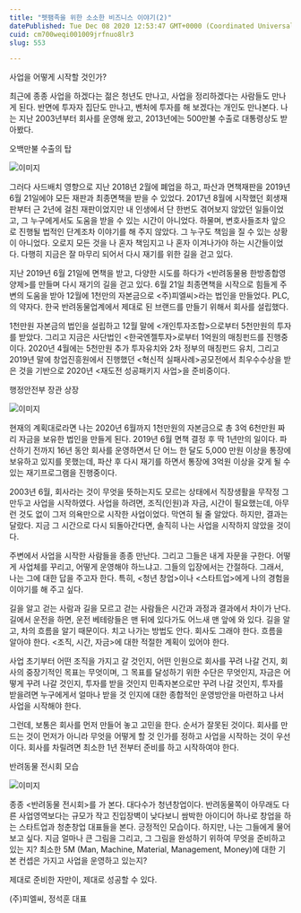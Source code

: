 ```yaml
---
title: "펫팸족을 위한 소소한 비즈니스 이야기(2)"
datePublished: Tue Dec 08 2020 12:53:47 GMT+0000 (Coordinated Universal Time)
cuid: cm700weqi001009jrfnuo8lr3
slug: 553

---
```



사업을 어떻게 시작할 것인가?

최근에 종종 사업을 하겠다는 젊은 청년도 만나고, 사업을 정리하겠다는 사람들도 만나게 된다. 반면에 투자자 집단도 만나고, 벤처에 투자를 해 보겠다는 개인도 만나본다. 나는 지난 2003년부터 회사를 운영해 왔고, 2013년에는 500만불 수출로 대통령상도 받아봤다.

오백만불 수출의 탑

![이미지](https://cdn.hashnode.com/res/hashnode/image/upload/v1739250592714/6755ed12-e22b-42c7-9ce4-8596c17bde7c.jpeg)

그러다 사드배치 영향으로 지난 2018년 2월에 폐업을 하고, 파산과 면책재판을 2019년 6월 21일에야 모든 재판과 최종면책을 받을 수 있었다. 2017년 8월에 시작했던 회생재판부터 근 2년에 걸친 재판이었지만 내 인생에서 단 한번도 겪어보지 않았던 일들이었고, 그 누구에게서도 도움을 받을 수 있는 시간이 아니었다. 하물며, 변호사들조차 앞으로 진행될 법적인 단계조차 이야기를 해 주지 않았다. 그 누구도 책임을 질 수 있는 상황이 아니었다. 오로지 모든 것을 나 혼자 책임지고 나 혼자 이겨나가야 하는 시간들이었다. 다행히 지금은 잘 마무리 되어서 다시 재기를 위한 길을 걷고 있다.

지난 2019년 6월 21일에 면책을 받고, 다양한 시도를 하다가 <반려동물용 한방종합영양제>를 만들며 다시 재기의 길을 걷고 있다. 6월 21일 최종면책을 시작으로 힘들게 주변의 도움을 받아 12월에 1천만의 자본금으로 <주)피엘씨>라는 법인을 만들었다. PLC, 의 약자다. 한국 반려동물업계에서 제대로 된 브랜드를 만들기 위해서 회사를 설립했다.

1천만원 자본금의 법인을 설립하고 12월 말에 <개인투자조합>으로부터 5천만원의 투자를 받았다. 그리고 지금은 사단법인 <한국엔젤투자>로부터 1억원의 매칭펀드를 진행중이다. 2020년 4월에는 5천만원 추가 투자유치와 2차 정부의 매칭펀드 유치, 그리고 2019년 말에 창업진흥원에서 진행했던 <혁신적 실패사례>공모전에서 최우수수상을 받은 것을 기반으로 2020년 <재도전 성공패키지 사업>을 준비중이다.

행정안전부 장관 상장

![이미지](https://cdn.hashnode.com/res/hashnode/image/upload/v1739250594524/1d0d7574-3a44-446b-a173-45351cff3e42.jpeg)

현재의 계획대로라면 나는 2020년 6월까지 1천만원의 자본금으로 총 3억 6천만원 짜리 자금을 보유한 법인을 만들게 된다. 2019년 6월 면책 결정 후 딱 1년만의 일이다. 파산하기 전까지 16년 동안 회사를 운영하면서 단 어느 한 달도 5,000 만원 이상을 통장에 보유하고 있지를 못했는데, 파산 후 다시 재기를 하면서 통장에 3억원 이상을 갖게 될 수 있는 재기프로그램을 진행중이다.

2003년 6월, 회사라는 것이 무엇을 뜻하는지도 모르는 상태에서 직장생활을 무작정 그만두고 사업을 시작하였다. 사업을 하려면, 조직(인원)과 자금, 시간이 필요했는데, 아무런 것도 없이 그저 의욕만으로 시작한 사업이었다. 막연히 될 줄 알았다. 하지만, 결과는 달랐다. 지금 그 시간으로 다시 되돌아간다면, 솔직히 나는 사업을 시작하지 않았을 것이다.

주변에서 사업을 시작한 사람들을 종종 만난다. 그리고 그들은 내게 자문을 구한다. 어떻게 사업체를 꾸리고, 어떻게 운영해야 하느냐고. 그들의 입장에서는 간절하다. 그래서, 나는 그에 대한 답을 주고자 한다. 특히, <청년 창업>이나 <스타트업>에게 나의 경험을 이야기를 해 주고 싶다.

길을 알고 걷는 사람과 길을 모르고 걷는 사람들은 시간과 과정과 결과에서 차이가 난다. 길에서 운전을 하면, 운전 베테랑들은 맨 뒤에 있다가도 어느새 맨 앞에 와 있다. 길을 알고, 차의 흐름을 알기 때문이다. 치고 나가는 방법도 안다. 회사도 그래야 한다. 흐름을 알아야 한다. <조직, 시간, 자금>에 대한 적절한 계획이 있어야 한다.

사업 초기부터 어떤 조직을 가지고 갈 것인지, 어떤 인원으로 회사를 꾸려 나갈 건지, 회사의 중장기적인 목표는 무엇이며, 그 목표를 달성하기 위한 수단은 무엇인지, 자금은 어떻게 꾸려 나갈 것인지, 투자를 받을 것인지 민족자본으로만 꾸려 나갈 것인지, 투자를 받을려면 누구에게서 얼마나 받을 것 인지에 대한 종합적인 운영방안을 마련하고 나서 사업을 시작해야 한다.

그런데, 보통은 회사를 먼저 만들어 놓고 고민을 한다. 순서가 잘못된 것이다. 회사를 만드는 것이 먼저가 아니라 무엇을 어떻게 할 것 인가를 정하고 사업을 시작하는 것이 우선이다. 회사를 차릴려면 최소한 1년 전부터 준비를 하고 시작하여야 한다.

반려동물 전시회 모습

![이미지](https://cdn.hashnode.com/res/hashnode/image/upload/v1739250596913/4a07e0c3-7aac-4e8c-b1c5-819265fe801a.jpeg)

종종 <반려동물 전시회>를 가 본다. 대다수가 청년창업이다. 반려동물쪽이 아무래도 다른 사업영역보다는 규모가 작고 진입장벽이 낮다보니 쌈박한 아이디어 하나로 창업을 하는 스타트업과 청춘창업 대표들을 본다. 긍정적인 모습이다. 하지만, 나는 그들에게 물어보고 싶다. 지금 얼마나 큰 그림을 그리고, 그 그림을 완성하기 위하여 무엇을 준비하고 있는 지? 최소한 5M (Man, Machine, Material, Management, Money)에 대한 기본 컨셉은 가지고 사업을 운영하고 있는지?

제대로 준비한 자만이, 제대로 성공할 수 있다.

(주)피엘씨, 정석훈 대표